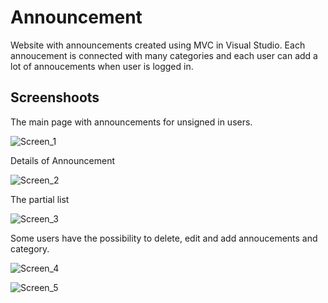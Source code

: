 # Announcement
Website with announcements created using MVC in Visual Studio. Each annoucement is connected with many categories and each user can add a lot of annoucements when user is logged in. 

## Screenshoots

The main page with announcements for unsigned in users.

![Screen_1](https://i.ibb.co/bQsCxd3/anno1.png)

Details of Announcement

![Screen_2](https://i.ibb.co/N3pbqGx/anno2.png)

The partial list

![Screen_3](https://i.ibb.co/L5b7L1S/anno3.png)

Some users have the possibility to delete, edit and add annoucements and category.

![Screen_4](https://i.ibb.co/VpRTTLS/anno4.png)

![Screen_5](https://i.ibb.co/sKndjjN/anno5.png)
